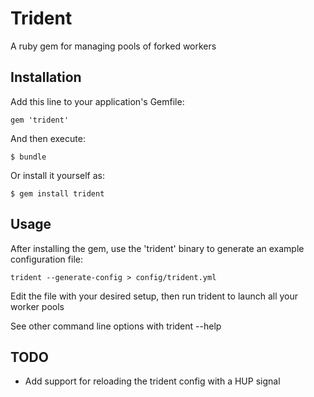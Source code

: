 # Trident

A ruby gem for managing pools of forked workers

## Installation

Add this line to your application's Gemfile:

    gem 'trident'

And then execute:

    $ bundle

Or install it yourself as:

    $ gem install trident

## Usage

After installing the gem, use the 'trident' binary to generate an example configuration file:

    trident --generate-config > config/trident.yml

Edit the file with your desired setup, then run trident to launch all your worker pools

See other command line options with
    trident --help


## TODO

* Add support for reloading the trident config with a HUP signal
